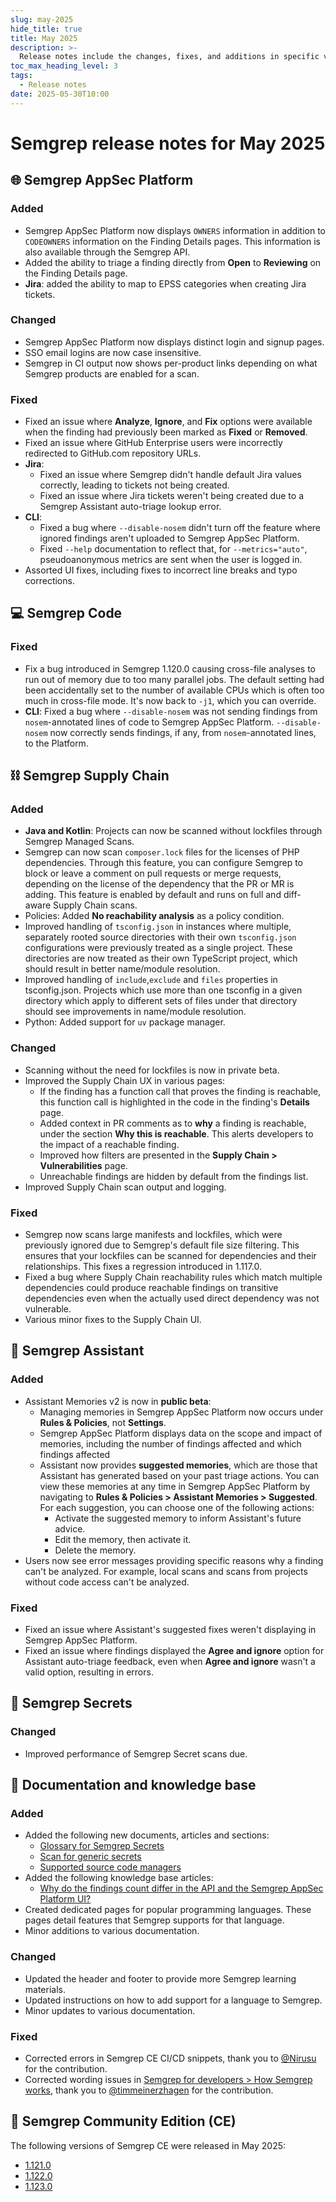 ```yaml
---
slug: may-2025
hide_title: true
title: May 2025
description: >-
  Release notes include the changes, fixes, and additions in specific versions of Semgrep.
toc_max_heading_level: 3
tags:
  - Release notes
date: 2025-05-30T10:00
---
```


# Semgrep release notes for May 2025

<!-- Remember to add previous month's under-the-cut behavior -->
<!-- Remember to update index page -->


## 🌐 Semgrep AppSec Platform

### Added

- Semgrep AppSec Platform now displays `OWNERS` information in addition to `CODEOWNERS` information on the Finding Details pages. This information is also available through the Semgrep API.
- Added the ability to triage a finding directly from **Open** to **Reviewing** on the Finding Details page.
- **Jira**: added the ability to map to EPSS categories when creating Jira tickets.

### Changed

- Semgrep AppSec Platform now displays distinct login and signup pages.
- SSO email logins are now case insensitive.
- Semgrep in CI output now shows per-product links depending on what Semgrep products are enabled for a scan.

### Fixed

- Fixed an issue where **Analyze**, **Ignore**, and **Fix** options were available when the finding had previously been marked as **Fixed** or **Removed**.
- Fixed an issue where GitHub Enterprise users were incorrectly redirected to GitHub.com repository URLs.
- **Jira**: 
  - Fixed an issue where Semgrep didn't handle default Jira values correctly, leading to tickets not being created.
  - Fixed an issue where Jira tickets weren't being created due to a Semgrep Assistant auto-triage lookup error.
- **CLI**:
  - Fixed a bug where `--disable-nosem` didn't turn off the feature where ignored findings aren't uploaded to Semgrep AppSec Platform.
  - Fixed `--help` documentation to reflect that, for `--metrics="auto"`, pseudoanonymous metrics are sent when the user is logged in.
- Assorted UI fixes, including fixes to incorrect line breaks and typo corrections.

## 💻 Semgrep Code

### Fixed

- Fix a bug introduced in Semgrep 1.120.0 causing cross-file analyses to run out of memory due to too many parallel jobs. The default setting had been accidentally set to the number of available CPUs which is often too much in cross-file mode. It's now back to `-j1`, which you can override. 
- **CLI**: Fixed a bug where `--disable-nosem` was not sending findings from `nosem`-annotated lines of code to Semgrep AppSec Platform. `--disable-nosem` now correctly sends findings, if any, from `nosem`-annotated lines, to the Platform.

## ⛓️ Semgrep Supply Chain

### Added

- **Java and Kotlin**: Projects can now be scanned without lockfiles through Semgrep Managed Scans.
- Semgrep can now scan `composer.lock` files for the licenses of PHP dependencies. Through this feature, you can configure Semgrep to block or leave a comment on pull requests or merge requests, depending on the license of the dependency that the PR or MR is adding. This feature is enabled by default and runs on full and diff-aware Supply Chain scans.
- Policies: Added **No reachability analysis** as a policy condition.
- Improved handling of `tsconfig.json` in instances where multiple, separately rooted source directories with their own `tsconfig.json` configurations were previously treated as a single project. These directories are now treated as their own TypeScript project, which should result in better name/module resolution.
- Improved handling of `include`,`exclude` and `files` properties in tsconfig.json. Projects which use more than one tsconfig in a given directory which apply to different sets of files under that directory should see improvements in name/module resolution.
- Python: Added support for `uv` package manager.

### Changed

- Scanning without the need for lockfiles is now in private beta. 
- Improved the Supply Chain UX in various pages:
    - If the finding has a function call that proves the finding is reachable, this function call is highlighted in the code in the finding's **Details** page.
    - Added context in PR comments as to **why** a finding is reachable, under the section **Why this is reachable**. This alerts developers to the impact of a reachable finding. 
    - Improved how filters are presented in the **Supply Chain > Vulnerabilities** page.
    - Unreachable findings are hidden by default from the findings list.
- Improved Supply Chain scan output and logging.

### Fixed

- Semgrep now scans large manifests and lockfiles, which were previously ignored due to Semgrep's default file size filtering. This ensures that your lockfiles can be scanned for dependencies and their relationships. This fixes a regression introduced in 1.117.0. 
- Fixed a bug where Supply Chain reachability rules which match multiple dependencies could produce reachable findings on transitive dependencies even when the actually used direct dependency was not vulnerable.
- Various minor fixes to the Supply Chain UI.

## 🤖 Semgrep Assistant

### Added

- Assistant Memories v2 is now in **public beta**:
  - Managing memories in Semgrep AppSec Platform now occurs under **Rules & Policies**, not **Settings**.
  - Semgrep AppSec Platform displays data on the scope and impact of memories, including the number of findings affected and which findings affected
  - Assistant now provides **suggested memories**, which are those that Assistant has generated based on your past triage actions. You can view these memories at any time in Semgrep AppSec Platform by navigating to **Rules & Policies > Assistant Memories > Suggested**. For each suggestion, you can choose one of the following actions:
    - Activate the suggested memory to inform Assistant's future advice.
    - Edit the memory, then activate it.
    - Delete the memory.
- Users now see error messages providing specific reasons why a finding can't be analyzed. For example, local scans and scans from projects without code access can't be analyzed.

### Fixed

- Fixed an issue where Assistant's suggested fixes weren't displaying in Semgrep AppSec Platform.
- Fixed an issue where findings displayed the **Agree and ignore** option for Assistant auto-triage feedback, even when **Agree and ignore** wasn't a valid option, resulting in errors.

## 🔐 Semgrep Secrets

### Changed

- Improved performance of Semgrep Secret scans due.

## 📝 Documentation and knowledge base


### Added

- Added the following new documents, articles and sections:
  - [Glossary for Semgrep Secrets](https://semgrep.dev/docs/semgrep-secrets/glossary)
  - [Scan for generic secrets](/semgrep-secrets/generic-secrets)
  - [Supported source code managers](/docs/getting-started/scm-support)
- Added the following knowledge base articles:
  - [Why do the findings count differ in the API and the Semgrep AppSec Platform UI?](/kb/semgrep-appsec-platform/findings-count-differ-api-platform)
- Created dedicated pages for popular programming languages. These pages detail features that Semgrep supports for that language.
- Minor additions to various documentation.

### Changed

- Updated the header and footer to provide more Semgrep learning materials.
- Updated instructions on how to add support for a language to Semgrep.
- Minor updates to various documentation.


### Fixed

- Corrected errors in Semgrep CE CI/CD snippets, thank you to [@Nirusu](https://github.com/Nirusu) for the contribution.
- Corrected wording issues in [Semgrep for developers > How Semgrep works](/for-developers/detection), thank you to [@timmeinerzhagen](https://github.com/timmeinerzhagen) for the contribution.

## 🔧 Semgrep Community Edition (CE)

The following versions of Semgrep CE were released in May 2025:

* [<i class="fas fa-external-link fa-xs"></i>1.121.0](https://github.com/semgrep/semgrep/releases/tag/v1.121.0)
* [<i class="fas fa-external-link fa-xs"></i>1.122.0](https://github.com/semgrep/semgrep/releases/tag/v1.122.0)
* [<i class="fas fa-external-link fa-xs"></i>1.123.0](https://github.com/semgrep/semgrep/releases/tag/v1.123.0)
